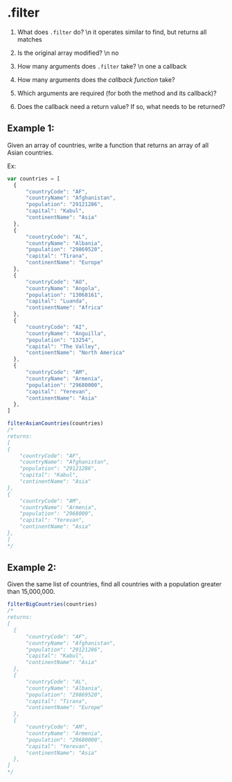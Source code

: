 # .filter

1. What does `.filter` do?
  \n it operates similar to find, but returns all matches
2. Is the original array modified?
  \n no
3. How many arguments does `.filter` take?
  \n one a callback
4. How many arguments does the _callback function_ take?
  
5. Which arguments are required (for both the method and its callback)?
6. Does the callback need a return value? If so, what needs to be returned?


## Example 1:

Given an array of countries, write a function that returns an array of all Asian countries.

Ex:

```javascript
var countries = [
  {
      "countryCode": "AF",
      "countryName": "Afghanistan",
      "population": "29121286",
      "capital": "Kabul",
      "continentName": "Asia"
  },
  {
      "countryCode": "AL",
      "countryName": "Albania",
      "population": "29869520",
      "capital": "Tirana",
      "continentName": "Europe"
  },
  {
      "countryCode": "AO",
      "countryName": "Angola",
      "population": "13068161",
      "capital": "Luanda",
      "continentName": "Africa"
  },
  {
      "countryCode": "AI",
      "countryName": "Anguilla",
      "population": "13254",
      "capital": "The Valley",
      "continentName": "North America"
  },
  {
      "countryCode": "AM",
      "countryName": "Armenia",
      "population": "29680000",
      "capital": "Yerevan",
      "continentName": "Asia"
  },
]

filterAsianCountries(countries)
/*
returns:
[
{
    "countryCode": "AF",
    "countryName": "Afghanistan",
    "population": "29121286",
    "capital": "Kabul",
    "continentName": "Asia"
},
{
    "countryCode": "AM",
    "countryName": "Armenia",
    "population": "2968000",
    "capital": "Yerevan",
    "continentName": "Asia"
},
]
*/
```

## Example 2:

Given the same list of countries, find all countries with a population greater than 15,000,000.

```js
filterBigCountries(countries)
/*
returns:
[
  {
      "countryCode": "AF",
      "countryName": "Afghanistan",
      "population": "29121286",
      "capital": "Kabul",
      "continentName": "Asia"
  },
  {
      "countryCode": "AL",
      "countryName": "Albania",
      "population": "29869520",
      "capital": "Tirana",
      "continentName": "Europe"
  },
  {
      "countryCode": "AM",
      "countryName": "Armenia",
      "population": "29680000",
      "capital": "Yerevan",
      "continentName": "Asia"
  },
]
*/
```
